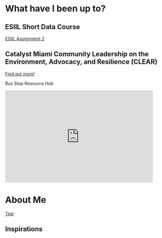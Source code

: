 # What have I been up to?
## ESIIL Short Data Course
[ESIIL Assignment 2](notebooks/Get-Started-with-Open-Reproducible-Science.md)

## Catalyst Miami Community Leadership on the Environment, Advocacy, and Resilience (CLEAR)
[Find out more!](https://www.catalystmiami.org/clear)

Bus Stop Resource Hub

<iframe src="https://docs.google.com/presentation/d/e/2PACX-1vTrg3dPrLhSUYGXc8l3A3F8_KWrAhyXXPq85QXr_UEHfXr5kd5sUh-ew4ziUXWpni_XUy0xA9TuckCD/embed?start=true&loop=true&delayms=3000" frameborder="0" width="480" height="299" allowfullscreen="true" mozallowfullscreen="true" webkitallowfullscreen="true"></iframe>

# About Me
[Test](Test.md)

## Inspirations
<zero-md src="Cultural-Thread.md"></zero-md>
